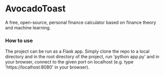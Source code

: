 # AvocadoToast
A free, open-source, personal finance calculator based on finance theory and machine learning. 

### How to use
The project can be run as a Flask app. Simply clone the repo to a local directory and in the root directory of the project, run 'python app.py' and in your browser, connect to the given port on localhost (e.g. type 'https://localhost:8080' in your browser). 
